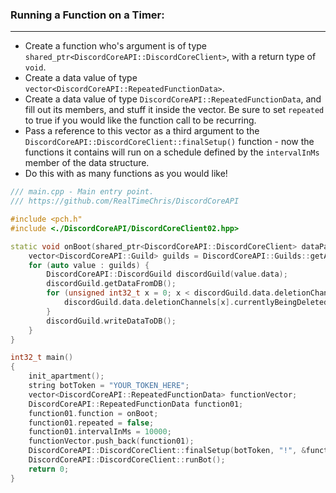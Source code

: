 
### **Running a Function on a Timer:**
---
- Create a function who's argument is of type `shared_ptr<DiscordCoreAPI::DiscordCoreClient>`, with a return type of `void`.
- Create a data value of type `vector<DiscordCoreAPI::RepeatedFunctionData>`.
- Create a data value of type `DiscordCoreAPI::RepeatedFunctionData`, and fill out its members, and stuff it inside the vector. Be sure to set `repeated` to true if you would like the function call to be recurring.
- Pass a reference to this vector as a third argument to the `DiscordCoreAPI::DiscordCoreClient::finalSetup()` function - now the functions it contains will run on a schedule defined by the `intervalInMs` member of the data structure.
- Do this with as many functions as you would like!

```cpp
/// main.cpp - Main entry point.
/// https://github.com/RealTimeChris/DiscordCoreAPI

#include <pch.h"
#include <./DiscordCoreAPI/DiscordCoreClient02.hpp>

static void onBoot(shared_ptr<DiscordCoreAPI::DiscordCoreClient> dataPackage) {
    vector<DiscordCoreAPI::Guild> guilds = DiscordCoreAPI::Guilds::getAllGuildsAsync().get();
    for (auto value : guilds) {
        DiscordCoreAPI::DiscordGuild discordGuild(value.data);
        discordGuild.getDataFromDB();
        for (unsigned int32_t x = 0; x < discordGuild.data.deletionChannels.size(); x += 1) {
            discordGuild.data.deletionChannels[x].currentlyBeingDeleted = false;
        }
        discordGuild.writeDataToDB();
    }
}

int32_t main()
{
    init_apartment();
    string botToken = "YOUR_TOKEN_HERE";
    vector<DiscordCoreAPI::RepeatedFunctionData> functionVector;
    DiscordCoreAPI::RepeatedFunctionData function01;
    function01.function = onBoot;
    function01.repeated = false;
    function01.intervalInMs = 10000;
    functionVector.push_back(function01);
    DiscordCoreAPI::DiscordCoreClient::finalSetup(botToken, "!", &functionVector);
    DiscordCoreAPI::DiscordCoreClient::runBot();
    return 0;
}

```
